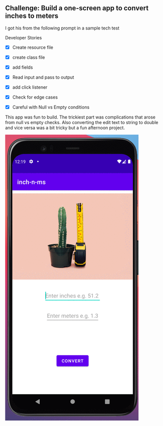 ## Challenge: Build a one-screen app to convert inches to meters

I got his from the following prompt in a sample tech test

Developer Stories

- [x]  Create resource file
- [x]  create class file
- [x]  add fields
- [x]  Read input and pass to output
- [x]  add click listener
- [x]  Check for edge cases
- [x]  Careful with Null vs Empty conditions


This app was fun to build. The trickiest part was complications that arose from null vs empty checks. Also converting the edit text to string to double and vice versa was a bit tricky but a fun afternoon project.

![alt text](https://github.com/jackjnn/inch-n-ms/blob/master/inch-n-m's-gif.gif)
